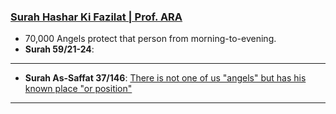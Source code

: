 ### [Surah Hashar Ki Fazilat | Prof. ARA](https://www.youtube.com/shorts/cR01vsQnARs)
* 70,000 Angels protect that person from morning-to-evening.
* __Surah 59/21-24__: [](https://quran.com/59/21-24)

***

* __Surah As-Saffat 37/146__: [There is not one of us "angels" but has his known place "or position"](https://quranwbw.com/37/164)

***
